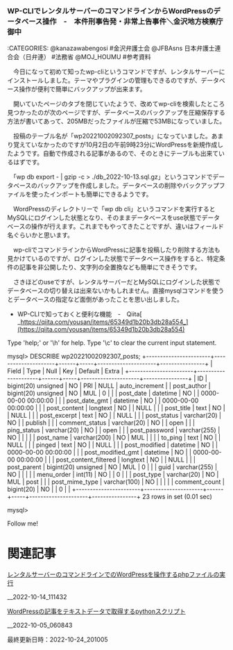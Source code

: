 ### WP-CLIでレンタルサーバーのコマンドラインからWordPressのデータベース操作　-　本件刑事告発・非常上告事件＼金沢地方検察庁御中

:CATEGORIES: @kanazawabengosi #金沢弁護士会 @JFBAsns 日本弁護士連合会（日弁連） #法務省 @MOJ_HOUMU #参考資料


　今日になって初めて知ったwp-cliというコマンドですが、レンタルサーバーにインストールしました。テーマやプラグインの管理もできるのですが、データベース操作が便利で簡単にバックアップが出来ます。

　開いていたページのタブを閉じていたようで、改めてwp-cliを検索したところ見つかったのが次のページですが、データベースのバックアップを圧縮保存する方法が書いてあって、205MBだったファイルが圧縮で53MBになっていました。

　投稿のテーブル名が「wp20221002092307_posts」になっていました。あまり覚えていなかったのですが10月2日の午前9時23分にWordPressを新規作成したようです。自動で作成される記事があるので、そのときにテーブルも出来ているはずです。

　「wp db export - | gzip -c > ./db_2022-10-13.sql.gz」というコマンドでデータベースのバックアップを作成しました。データベースの削除やバックアップファイルを使ったインポートも簡単にできるようです。

　WordPressのディレクトリーで「wp db cli」というコマンドを実行するとMySQLにログインした状態となり、そのままデータベースをuse状態でデータベースの操作が行えます。これまでもやってきたことですが、違いはフィールド名ぐらいかと思います。

　wp-cliでコマンドラインからWordPressに記事を投稿したり削除する方法も見かけているのですが、ログインした状態でデータベース操作をすると、特定条件の記事を非公開したり、文字列の全置換なども簡単にできそうです。

　さきほどのuseですが、レンタルサーバーだとMySQLにログインした状態でデータベースの切り替えは出来ないかもしれません。直接mysqlコマンドを使うとデータベースの指定など面倒があったことを思い出しました。

- WP-CLIで知っておくと便利な機能　-　Qiita[ _https://qiita.com/yousan/items/65349d1b20b3db28a554_](https://qiita.com/yousan/items/65349d1b20b3db28a554)

Type 'help;' or '\h' for help. Type '\c' to clear the current input statement.

mysql> DESCRIBE  wp20221002092307_posts;
+-----------------------+---------------------+------+-----+---------------------+----------------+
| Field                 | Type                | Null | Key | Default             | Extra          |
+-----------------------+---------------------+------+-----+---------------------+----------------+
| ID                    | bigint(20) unsigned | NO   | PRI | NULL                | auto_increment |
| post_author           | bigint(20) unsigned | NO   | MUL | 0                   |                |
| post_date             | datetime            | NO   |     | 0000-00-00 00:00:00 |                |
| post_date_gmt         | datetime            | NO   |     | 0000-00-00 00:00:00 |                |
| post_content          | longtext            | NO   |     | NULL                |                |
| post_title            | text                | NO   |     | NULL                |                |
| post_excerpt          | text                | NO   |     | NULL                |                |
| post_status           | varchar(20)         | NO   |     | publish             |                |
| comment_status        | varchar(20)         | NO   |     | open                |                |
| ping_status           | varchar(20)         | NO   |     | open                |                |
| post_password         | varchar(255)        | NO   |     |                     |                |
| post_name             | varchar(200)        | NO   | MUL |                     |                |
| to_ping               | text                | NO   |     | NULL                |                |
| pinged                | text                | NO   |     | NULL                |                |
| post_modified         | datetime            | NO   |     | 0000-00-00 00:00:00 |                |
| post_modified_gmt     | datetime            | NO   |     | 0000-00-00 00:00:00 |                |
| post_content_filtered | longtext            | NO   |     | NULL                |                |
| post_parent           | bigint(20) unsigned | NO   | MUL | 0                   |                |
| guid                  | varchar(255)        | NO   |     |                     |                |
| menu_order            | int(11)             | NO   |     | 0                   |                |
| post_type             | varchar(20)         | NO   | MUL | post                |                |
| post_mime_type        | varchar(100)        | NO   |     |                     |                |
| comment_count         | bigint(20)          | NO   |     | 0                   |                |
+-----------------------+---------------------+------+-----+---------------------+----------------+
23 rows in set (0.01 sec)

mysql> 

Follow me!


# 関連記事



[レンタルサーバーのコマンドラインでのWordPressを操作するphpファイルの実行](http://hirono-hideki.info/kk2022/2022-10-14_617)

 __2022-10-14_111432



[WordPressの記事をテキストデータで取得するpythonスクリプト](http://hirono-hideki.info/kk2022/2022-10-05_138)

 __2022-10-05_060843



最終更新日時：2022-10-24_201005

